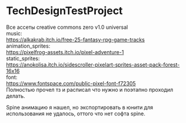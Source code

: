 # TechDesignTestProject

Все ассеты creative commons zero v1.0 universal <br>
music:<br>
https://alkakrab.itch.io/free-25-fantasy-rpg-game-tracks
<br>
animation_sprites:<br>
https://pixelfrog-assets.itch.io/pixel-adventure-1
<br>
static_sprites:<br>
https://anokolisa.itch.io/sidescroller-pixelart-sprites-asset-pack-forest-16x16
<br>
font:<br>
https://www.fontspace.com/public-pixel-font-f72305
<br>
Полностью прочел тз и расписал что нужно и поэтапно проходил делать.

Spine анимацию я нашел, но экспортировать в юнити для использования не удалось, оттого что нет софта spine.
